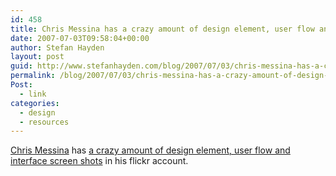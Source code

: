 ```yaml
---
id: 458
title: Chris Messina has a crazy amount of design element, user flow and interface screen shots in his flickr account.
date: 2007-07-03T09:58:04+00:00
author: Stefan Hayden
layout: post
guid: http://www.stefanhayden.com/blog/2007/07/03/chris-messina-has-a-crazy-amount-of-design-element-user-flow-and-interface-screen-shots-in-his-flickr-account/
permalink: /blog/2007/07/03/chris-messina-has-a-crazy-amount-of-design-element-user-flow-and-interface-screen-shots-in-his-flickr-account/
Post:
  - link
categories:
  - design
  - resources
---
```

<p><a href="http://factoryjoe.com/blog/">Chris Messina</a> has <a href="http://www.flickr.com/photos/factoryjoe/collections/">a crazy amount of design element, user flow and interface screen shots</a> in his flickr account.
</p>
